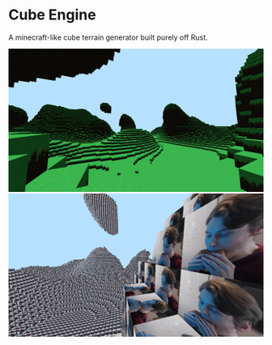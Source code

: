 # Cube Engine

A minecraft-like cube terrain generator built purely off Rust.

![Cubes!](./screenshots/cube_engine.png)
![Jermacraft](./screenshots/jermablock.png)
